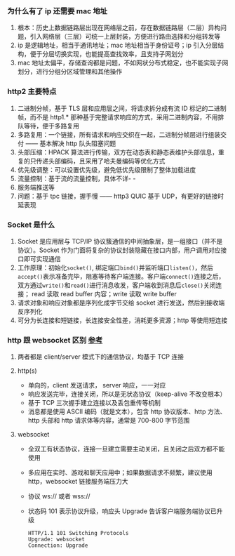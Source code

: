 ### 为什么有了 ip 还需要 mac 地址

1. 根本：历史上数据链路层出现在网络层之前，存在数据链路层（二层）异构问题，引入网络层（三层）可统一上层封装，方便进行路由选择和分组转发等
2. ip 是逻辑地址，相当于通讯地址；mac 地址相当于身份证号；ip 引入分层结构，便于分层切换实现，也能提高查找效率，且支持子网划分
3. mac 地址太偏平，存储查询都是问题，不如网状分布式稳定，也不能实现子网划分，进行分组分区域管理和其他操作

### http2 主要特点

1. 二进制分帧，基于 TLS 层和应用层之间，将请求拆分成有流 ID 标记的二进制帧，而不是 http1.* 那种基于完整请求响应的方式，采用二进制内容，不用排队等待，便于多路复用
2. 多路复用：一个链接，所有请求和响应交织在一起，二进制分帧层进行组装交付 —— 基本解决 http 队头阻塞问题
3. 头部压缩：HPACK 算法进行传输，双方在动态表和静态表维护头部信息，重复的只传递头部编码，且采用了哈夫曼编码等优化方式
4. 优先级调整：可以设置优先级，避免低优先级限制了整体加载进度
5. 流量控制：基于流的流量控制，具体不详- -
6. 服务端推送等
7. 问题：基于 tpc 链接，握手慢 —— http3 QUIC 基于 UDP，有更好的链接时延表现

### Socket 是什么

1. Socket 是应用层与 TCP/IP 协议簇通信的中间抽象层，是一组接口（并不是协议）。Socket 作为门面将复杂的协议封装隐藏在接口内部，用户调用对应接口即可实现通信
2. 工作原理：初始化`socket()`, 绑定端口`bind()`并监听端口`listen()`，然后`accept()`表示准备完毕，阻塞等待客户端连接。客户端`connect()`连接之后，双方通过`write()`和`read()`进行消息收发，客户端收到消息后`close()`关闭连接； read 读取 read buffer 内容；write 读取 write buffer
3. 请求对象和响应对象都是序列化成字节交给 socket 进行发送，然后到接收端反序列化
4. 可分为长连接和短链接，长连接安全性差，消耗更多资源；http 等使用短连接

### http 跟 websocket 区别 [参考](https://www.geeksforgeeks.org/what-is-web-socket-and-how-it-is-different-from-the-http/)

1. 两者都是 client/server 模式下的通信协议，均基于 TCP 连接
2. http(s)
  
    - 单向的，client 发送请求， server 响应，一一对应
    - 响应发送完毕，连接关闭，所以是无状态协议（keep-alive 不改变根本）
    - 基于 TCP 三次握手建立连接以及丢包重传等机制
    - 消息都是使用 ASCII 编码（就是文本），包含 http 协议版本、http 方法、http 头部和 http 请求体等内容，通常是 700-800 字节范围

3. websocket

    - 全双工有状态协议，连接一旦建立需要主动关闭，且关闭之后双方都不能使用
    - 多应用在实时、游戏和聊天应用中；如果数据请求不频繁，建议使用 http，websocket 链接服务端压力大
    - 协议 ws:// 或者 wss://
    - 状态码 101 表示协议升级，响应头 Upgrade 告诉客户端服务端协议已升级

        ```
        HTTP/1.1 101 Switching Protocols
        Upgrade: websocket 
        Connection: Upgrade
        ```